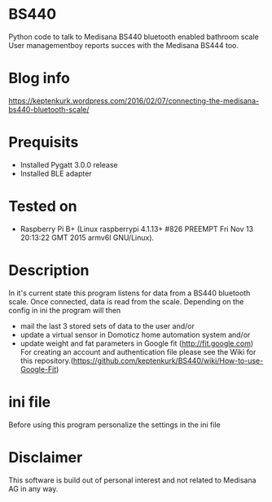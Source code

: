 # BS440
Python code to talk to Medisana BS440 bluetooth enabled bathroom scale
User managementboy reports succes with the Medisana BS444 too.

# Blog info
https://keptenkurk.wordpress.com/2016/02/07/connecting-the-medisana-bs440-bluetooth-scale/

# Prequisits
* Installed Pygatt 3.0.0 release
* Installed BLE adapter

# Tested on
* Raspberry Pi B+ (Linux raspberrypi 4.1.13+ #826 
  PREEMPT Fri Nov 13 20:13:22 GMT 2015 armv6l GNU/Linux).

# Description
In it's current state this program listens for data from a BS440 
bluetooth scale. Once connected, data is read from the scale. Depending
on the config in ini the program will then
* mail the last 3 stored sets of data to the user and/or
* update a virtual sensor in Domoticz home automation system and/or
* update weight and fat parameters in Google fit (http://fit.google.com)
  For creating an account and authentication file please see the Wiki for this
  repository.(https://github.com/keptenkurk/BS440/wiki/How-to-use-Google-Fit)

# ini file
Before using this program personalize the settings in the ini file

# Disclaimer
This software is build out of personal interest and not related to 
Medisana AG in any way.
